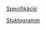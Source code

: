 [Specifikáció](https://progalap.elte.hu/specifikacio/?data=H4sIAAAAAAAAE11SbU7jMBC9ipX906Aptd0ECaupVERZIVqQgF2tlOaHoa5w1RjUhNVWCAn%2B9SqcozfhJIztuLQbRfHMm48385yXqHpS93qm72WtH00kohMliPlcry%2BBlP54eJyrhTVzdnhoAD9lMTEXWpC%2F0jAMjIBoM2Uue2IIPhjgPlDKfxjjLtbpOF8ta%2Bf71Old19OsuoEDoaJp9CQXKzm9S0LIMg9ngnyu3zRibqJCtNCdN26JLu1lbuhcw7zoZYzSOJ6YX1jXsiP7cePsYng9vGnpzFY1a%2BYMdNFPaUw2HxXxM9jH1WUzuagUafddfdZmLssn2QS%2BXRdI56DZ9KATZ2fD0e148MdTmUClgRW7dq%2Bh3Wfl36xN8%2F%2BIUS0rHq5z%2FnvzPrr6ObjdEo3PL09b870FrSR9GqMGO02CzNl4835zNdqWnA6uByfYje%2BNjQ0as83QsdqGiSOIalXVVSTyl2gqa4l%2FFDGCJJhSCpLi4UqFK2mTnHPgQOGIwnERsDSFLmLpLsY4JJBQ%2B36DCaQ2KyTaOxKkXj4rdOwVeV4r4hZuNBSETcyP8DcKwjnGUEm00FjhmaOqie0atEGI4VwcGFCL46pGlgoXRGupqudFHQn2Wrx%2BARLoHEdUAwAA)

[Stuktogramm](https://progalap.elte.hu/stuki/?data=H4sIAAAAAAAAE61Z63KiShB%2BlRSp2tqt40kBGhVT%2BeEl8ZrERKNrUvkxwKB4AQN43coD7XPsi50ZdHqGs15CRf4ITc%2F3dfd098zgL8k2pZwkXyhyUkkriprMKqlkWlYzUkIauHPsVcl7ZzYeJyQfj7ERYJNLHNfEvpT7JXV7SbRemIjeh4AgSEhT5GEn4IMGtmliR8pZaOzjhBSsppgM8PH7DDsGJgOMgT02yZiqSbBfpebsdhF47oi8cUqu1u3pKentI8HljFNQ5JyiJXuYAxTgCVEnGgFeBkQ0R07ueoAmtn91ZueuFYnQOXL%2BftY2pkAHgggdmBjfUfX%2B0dOK45vQO8ABOg4cx7sF4Qi5XMe0A9t1KBSenBEXz%2F789s%2Fsb%2BPg6npCNHTXXLW2xlUjDhJzwDZmDgii3vOYxAy2O8TjVyVhv33rB1eXMuVsavVM5W5q8wlmgq8nlT3o3hrp8Zr6nZ%2BvWoO7Rhh2kDNOQVHwU7Akpp80qahzS4QedbW7ACIQRIjAuPguBk8prWXe%2FAz9AhxGJwDH8WtXOtnXysWFsyuDwCdigVUZ14uB4YAFIIhYMCpP1p12z9prgeO6YUaCIsMTRgp4EIX4AQQDaQABh9EJwAKdMIt76BZ2YAwoGfJp73zdwt0W8br63KaR32pShR2Fu6kUO6G80collbIj7hCKj8QWfjDtyeXG1D8Iz3rCZyiW0yCv1AcOp1gtWpNsJ6ke9SAOzUi7r8tOQ5M%2B6CQAKRQNE5xqzpXO3Xo%2B67TDOQdySDEmOBXduluu3au%2BTt5M5o1s66ncJLflh3o2pXrFzTJX%2FCmXM7U%2B74JMEDECDI9vxGreUp26ViJvGulm6zG5qIbMrXx51luveMqDILoEpQcVtz5sHa1YUIRNAh95Gk%2FAQGo%2B4DA6AVisWJ5Cu%2Bls6385LOQtWasmaIm9sM17M1zwkGMMIhksTFeIu0MF4kCshslgVguzIzZqjvrpBWhjKVtrqf2UEKacEYLgFIS2Y%2BaubcoDqc54hNwX%2Bz8vsU%2FzhCur3UdrygN1xHiEwvoiz%2B4AQrUyQhCcgpAHsFFrNavFF4NPFBN8fTtUaA6XfimvhYVTnWWnk9rkBYhAEHFIoD9c92U71Sm65YAHiAkieO3uaGp5jcujeKDI8ISRAh74FD8cz4phTJ33TBgOwGF0AnCccOzaOg3p1mnn5ht8IhaAOcwCEMQL4I4MW70O33LXJeQh%2FfvwByV7GGYXOsJPQAaCCJm7Krf7xYfs0dkCRYYnjPxq2j7coqe0POiRN6V17Xb6UsyHUwZy8IErxvFhR8BMPXcdnk6q6%2BZ9%2Fa4m8yphggjHTb7tOMrKPBonUGR4wkgBD%2FyMH63H2eWl0X9MhiECHEYnAMcJ0e4DgbrnQAA%2BEQtqredOvT%2FnbQEE0axeoHzeqe0%2F4UJbYIrQFvhIAQ%2BiED%2BAD9bqZ3pWLYcBbMjZ53Lp3eXtmAkidBnD96f9%2Bf4TFTMfFBmeMPI05oOB1HzAYXQCcJz03bs7Goa7o%2B3Tvwp5lvbukYSZ2rdHgmjQ8mbzAOXNBPEyZ095m%2Fo%2F4RefZbvynMmU%2BMIOggjNc2HqJoOue3SGQRHaOB%2F51U7o4QIa1Up0b5vVWpmuiprhNIOccQqKcXw41Am7bd%2FqpOo%2B39czQYRjVlaMl0Xp8WicQJHhCSMFPPAzfrRK5lBDY%2F0pDBHgMDoBOE6I4n0aAZ%2BIBU9a1kTagq%2FvIIgGUOsa9Rd1eDyATBECyEeKSwmLQvwATtor19XKXfKmem%2FcrRvPmxPzStVqJX2J%2BemFCaKxvEXrwhjrRz0BRSgZPvI0noCB4aLIcGBR5MBxMvmvpnhHtvHf7R%2FS3g4ozNC%2BDgiu00MOiz8ccviExMmYIx0Q5hb2OEzwZZrVq6mTnadFo0KYrGzmqTZ3C8AEggiTVzE73qx3vARAEfoeH%2FnVXrsYtfzKqDcPUwYeGBEI4hm%2BI0TIJ%2FskQuGTnDECt%2B%2BhyeaDoYMmdIhyQXTnyLORPqafEiXy6LnuhlD4Y8AfuIsOV9vyUmkFIxN7WxH9kLdFVg8hC9%2BI%2F8LYTSYgpw4hC0coEZmWzFHg7REmd9P%2F89tf%2F9j%2BHiATdraxyZIX3xzdn14dgBeWi9jwm24BrjTcvj1C9gEyIbs%2BSfZG%2B9PY9cJFe5Nvr9K5ZcnkIijn9NeiXYzIDJDp8iXcWeFdRk7KKLwzMCI1K71t0reAjFHfc2eOuQXWVZ1%2BGT6nvwwYG0yGMwZid1Z4Z6YMGasUjv7JeEI4oZr%2BQqXX1mdyhV6Ri8kslcmwZRobmaZt3spy1tDoyfscY5wy02JEPj7%2BA4GcAA1mHQAA)
